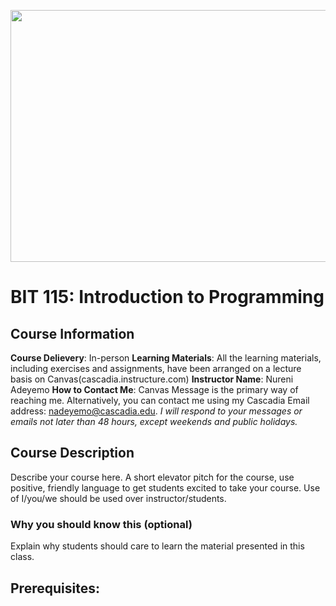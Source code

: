 <p align="center">
  <a href="https://www.makeschool.com">
      <img id="174764544" style="display: block; margin-left: auto; margin-right: auto;" role="presentation" src="https://cascadia.instructure.com/courses/2160618/files/184705872/preview" alt="" width="637" height="403" data-ally-user-updated-alt="Cascadia college image" data-api-endpoint="https://cascadia.instructure.com/api/v1/courses/2160618/files/184705872" data-api-returntype="File" />
  </a>
</p>

# BIT 115: Introduction to Programming

## Course Information
**Course Delievery**: In-person
**Learning Materials**: All the learning materials, including exercises and assignments, have been arranged on a lecture basis on Canvas(cascadia.instructure.com)
**Instructor Name**: Nureni Adeyemo
**How to Contact Me**: Canvas Message is the primary way of reaching me. Alternatively, you can contact me using my Cascadia Email address: nadeyemo@cascadia.edu. *I will respond to 
your messages or emails not later than 48 hours, except weekends and public holidays.*


## Course Description

Describe your course here. A short elevator pitch for the course, use positive, friendly language to get students excited to take your course. Use of I/you/we should be used over instructor/students.

### Why you should know this (optional)

Explain why students should care to learn the material presented in this class.

## Prerequisites:  
